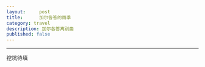 ```yaml
---
layout:     post
title:      加尔各答的雨季
category: travel
description: 加尔各答离别曲
published: false
---
```


* * *

挖坑待填
